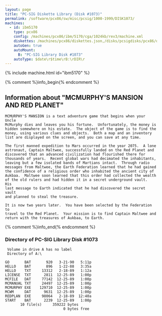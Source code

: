 ```yaml
---
layout: page
title: "PC-SIG Diskette Library (Disk #1073)"
permalink: /software/pcx86/sw/misc/pcsig/1000-1999/DISK1073/
machines:
  - id: ibm5170
    type: pcx86
    config: /machines/pcx86/ibm/5170/cga/1024kb/rev3/machine.xml
    diskettes: /machines/pcx86/diskettes.json,/disks/pcsigdisks/pcx86/diskettes.json
    autoGen: true
    autoMount:
      B: "PC-SIG Library Disk #1073"
    autoType: $date\r$time\rB:\rDIR\r
---
```


{% include machine.html id="ibm5170" %}

{% comment %}info_begin{% endcomment %}

## Information about "MCMURPHY'S MANSION AND RED PLANET"

    MCMURPHY'S MANSION is a text adventure game that begins when your Uncle
    McMurphy dies and leaves you his fortune.  Unfortunately, the money is
    hidden somewhere on his estate.  The object of the game is to find the
    money, using various clues and objects.  Both a map and an inventory
    list are displayed on the screen, and you can save at any time.
    
    The first manned expedition to Mars occurred in the year 2075.  A lone
    astronaut, Captain Maltwee, successfully landed on the Red Planet and
    discovered that an advanced civilization had flourished there for
    thousands of years.  Recent global wars had decimated the inhabitants,
    leaving but a few isolated bands of Martians intact.  Through radio
    messages from Maltwee, the Earth Federation learned that he had gained
    the confidence of a religious order who inhabited the ancient city of
    Aukbaa.  Maltwee soon learned that this order had collected the wealth
    of the old rulers and had hidden it in a secret underground vault.  His
    last message to Earth indicated that he had discovered the secret vault
    and planned to steal the treasure.
    
    It is now two years later.  You have been selected by the Federation to
    travel to the Red Planet.  Your mission is to find Captain Maltwee and
    return with the treasures of Aukbaa, to Earth.
{% comment %}info_end{% endcomment %}


### Directory of PC-SIG Library Disk #1073

     Volume in drive A has no label
     Directory of A:\

    GO       BAT       920   3-21-90   5:11p
    HELLO    BAT       896   1-22-88   3:35a
    HELLO    TXT     13312   2-18-89   1:12a
    LICENSE  TXT      2811  12-25-89   1:00p
    MCFILE   DAT     77142  12-25-89   1:00p
    MCMANUAL TXT     24497  12-25-89   1:00p
    MCMURPHY EXE    129710  12-25-89   1:00p
    MCWM     DAT      9631  12-25-89   1:00p
    REDPLAN  EXE     98064   2-18-89  12:40a
    START    BAT      2239  12-25-89   1:00p
           10 file(s)     359222 bytes
                               0 bytes free
